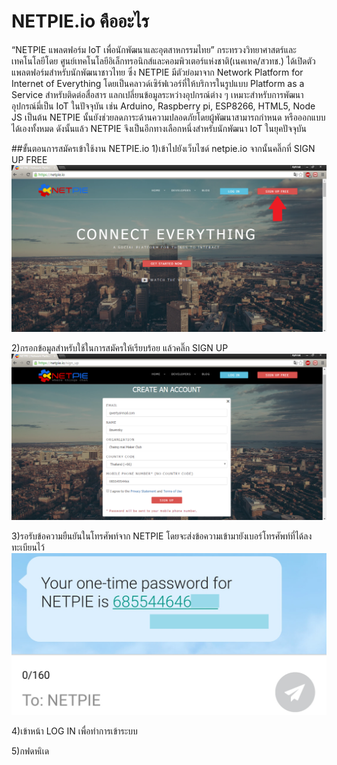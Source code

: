 # NETPIE.io คืออะไร

  “NETPIE แพลตฟอร์ม IoT เพื่อนักพัฒนาและอุตสาหกรรมไทย” กระทรวงวิทยาศาสตร์และเทคโนโลยีโดย ศูนย์เทคโนโลยีอิเล็กทรอนิกส์และคอมพิวเตอร์แห่งชาติ(เนคเทค/สวทช.) ได้เปิดตัวแพลตฟอร์มสำหรับนักพัฒนาชาวไทย ซึ่ง NETPIE มีตัวย่อมาจาก  Network Platform for Internet of Everything โดยเป็นคลาวด์เซิร์ฟเวอร์ที่ให้บริการในรูปแบบ Platform as a Service สำหรับติดต่อสื่อสาร แลกเปลี่ยนข้อมูลระหว่างอุปกรณ์ต่าง ๆ เหมาะสำหรับการพัฒนาอุปกรณ์มี่เป็น IoT ในปัจจุบัน เช่น Arduino, Raspberry pi, ESP8266, HTML5, Node JS เป็นต้น NETPIE นั้นยังช่วยลดภาระด้านความปลอดภัยโดยผู้พัฒนาสามารถกำหนด หรือออกแบบได้เองทั้งหมด ดังนั้นแล้ว NETPIE จึงเป็นอีกทางเลือกหนึ่งสำหรับนักพัฒนา IoT ในยุคปัจจุบัน <br>

##ขั้นตอนการสมัครเข้าใช้งาน NETPIE.io
  1)เข้าไปยังเว็บไซด์ netpie.io จากนั้นคลิ๊กที่ SIGN UP FREE
![สมัครสมาชิกฟรี](1.png)

  2)กรอกข้อมูลสำหรับใช้ในการสมัครให้เรียบร้อย แล้วคลิ๊ก SIGN UP
  ![กรอกข้อมูล](2.png)

  3)รอรับข้อความยืนยันในโทรศัพท์จาก NETPIE โดยจะส่งข้อความเข้ามายังเบอร์โทรศัพท์ที่ได้ลงทะเบียนไว้
  ![ข้อความยืนยันลงทะเบียน](3.png)
 
   4)เข้าหน้า LOG IN เพื่อทำการเข้าระบบ
   
   5)กฟดหเิเด
